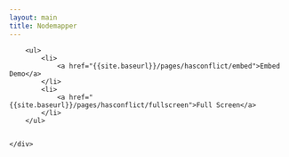```yaml
---
layout: main
title: Nodemapper
---
```


<link href="{{ site.baseurl }}/css/pty.css" rel="stylesheet">
<script src="{{ site.baseurl }}/js/lib/d3.min.js"></script>
<script src="{{ site.baseurl }}/src/pty.js"></script>
<link href="{{ site.baseurl }}/css/font-awesome.min.css" rel="stylesheet">

<div class="row">
    <div class="col-md-12">

        <ul>
            <li>
                <a href="{{site.baseurl}}/pages/hasconflict/embed">Embed Demo</a>
            </li>
            <li>
                <a href="{{site.baseurl}}/pages/hasconflict/fullscreen">Full Screen</a>
            </li>
        </ul>


    </div>
</div>
